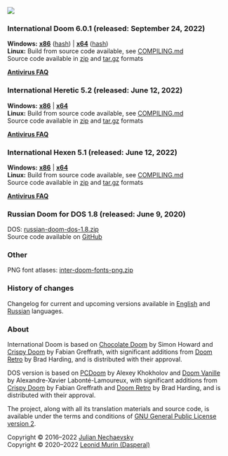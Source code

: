 ![](https://jnechaevsky.github.io/inter-doom/files/inter-doom-git.png)

### International Doom 6.0.1 (released: September 24, 2022)

**Windows:**
[**x86**](https://github.com/JNechaevsky/inter-doom/releases/download/6.0.1/inter-doom-6.0.1-windows-x86.zip)
([hash](https://github.com/JNechaevsky/inter-doom/releases/download/6.0.1/inter-doom-6.0.1-windows-x86.zip.sha256))
|
[**x64**](https://github.com/JNechaevsky/inter-doom/releases/download/6.0.1/inter-doom-6.0.1-windows-x64.zip)
([hash](https://github.com/JNechaevsky/inter-doom/releases/download/6.0.1/inter-doom-6.0.1-windows-x64.zip.sha256))<br/>
**Linux:**
Build from source code available,
see [COMPILING.md](COMPILING.md#building-international-doom-on-linux)<br/>
Source code available in [zip](https://github.com/JNechaevsky/inter-doom/archive/refs/tags/6.0.1.zip)
and [tar.gz](https://github.com/JNechaevsky/inter-doom/archive/refs/tags/6.0.1.tar.gz) formats

[**Antivirus FAQ**](https://github.com/JNechaevsky/inter-doom/wiki/Antivirus-FAQ)

### International Heretic 5.2 (released: June 12, 2022)

**Windows:**
[**x86**](https://github.com/JNechaevsky/inter-doom/releases/download/heretic-5.2/inter-heretic-5.2-win32.zip)
|
[**x64**](https://github.com/JNechaevsky/inter-doom/releases/download/heretic-5.2/inter-heretic-5.2-win64.zip)<br/>
**Linux:**
Build from source code available,
see [COMPILING.md](COMPILING.md#building-international-doom-on-linux)<br/>
Source code available in [zip](https://github.com/JNechaevsky/inter-doom/archive/refs/tags/heretic-5.2.zip)
and [tar.gz](https://github.com/JNechaevsky/inter-doom/archive/refs/tags/heretic-5.2.tar.gz) formats

[**Antivirus FAQ**](https://github.com/JNechaevsky/inter-doom/wiki/Antivirus-FAQ)

### International Hexen 5.1 (released: June 12, 2022)

**Windows:**
[**x86**](https://github.com/JNechaevsky/inter-doom/releases/download/hexen-5.1/inter-hexen-5.1-win32.zip)
|
[**x64**](https://github.com/JNechaevsky/inter-doom/releases/download/hexen-5.1/inter-hexen-5.1-win64.zip)<br/>
**Linux:**
Build from source code available,
see [COMPILING.md](COMPILING.md#building-international-doom-on-linux)<br/>
Source code available in [zip](https://github.com/JNechaevsky/inter-doom/archive/refs/tags/hexen-5.1.zip)
and [tar.gz](https://github.com/JNechaevsky/inter-doom/archive/refs/tags/hexen-5.1.tar.gz) formats

[**Antivirus FAQ**](https://github.com/JNechaevsky/inter-doom/wiki/Antivirus-FAQ)

### Russian Doom for DOS 1.8 (released: June 9, 2020)

DOS: [russian-doom-dos-1.8.zip](https://github.com/JNechaevsky/inter-doom/releases/download/dos-1.8/russian-doom-dos-1.8.zip)<br/>
Source code available on [GitHub](https://github.com/JNechaevsky/inter-doom/tree/master/src_dos)

### Other

PNG font atlases: [inter-doom-fonts-png.zip](https://jnechaevsky.github.io/inter-doom/files/inter-doom-fonts-png.zip)

### History of changes

Changelog for current and upcoming versions available
in [English](https://github.com/JNechaevsky/inter-doom/wiki/Changelog)
and [Russian](https://github.com/JNechaevsky/inter-doom/wiki/Changelog-(Rus)) languages.

### About

International Doom is based on [Chocolate Doom](https://www.chocolate-doom.org) by Simon Howard
and [Crispy Doom](http://fabiangreffrath.github.io/crispy-doom) by Fabian Greffrath,
with significant additions from [Doom Retro](http://doomretro.com) by Brad Harding,
and is distributed with their approval.

DOS version is based on [PCDoom](https://github.com/nukeykt/PCDoom-v2) by Alexey Khokholov
and [Doom Vanille](https://github.com/AXDOOMER/doom-vanille) by Alexandre-Xavier Labonté-Lamoureux,
with significant additions from [Crispy Doom](http://fabiangreffrath.github.io/crispy-doom) by Fabian Greffrath
and [Doom Retro](http://doomretro.com) by Brad Harding, and is distributed with their approval.

The project, along with all its translation materials and source code,
is available under the terms and conditions of
[GNU General Public License version 2](https://www.gnu.org/licenses/old-licenses/gpl-2.0.html).

Copyright &copy; 2016&ndash;2022 [Julian Nechaevsky](https://jnechaevsky.github.io/author.html)<br/>
Copyright &copy; 2020&ndash;2022 [Leonid Murin (Dasperal)](https://github.com/Dasperal)
